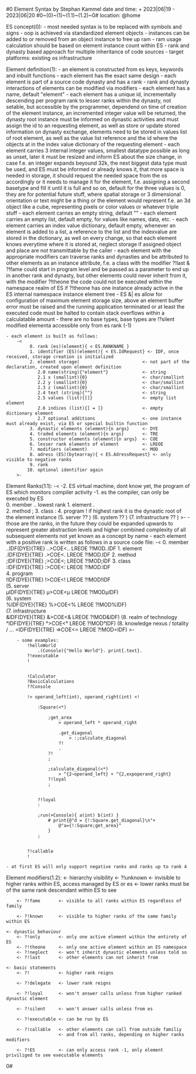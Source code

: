 #0
Element Syntax
by Stephan Kammel
date and time: 
	+ 2023|06|19 - 2023|06|20  #0~(0)~(1)~(1.1)~(1.2)~0#
location: @home

ES concept(0): 
	- most needed syntax is to be replaced with symbols and signs
	- oop is achieved via standardized element objects
	- instances can be added to or removed from an object instance to free up ram
	- ram usage calculation should be based on element instance count within ES
	- rank and dynasty based approach for multiple inheritance of code sources
	- target platforms: existing os infrastructure

Element definition(1):
	- an element is constructed from es keys, keywords and inbuilt functions
	- each element has the exact same design
	- each element is part of a source code dynasty and has a rank
	- rank and dynasty interactions of elements can be modified via modifiers
	- each element has a name, default "element"
	- each element has a unique id, incrementally descending per program rank to
		lesser ranks within the dynasty, not setable, but accessible by the programmer, dependend
		on time of creation of the element instance, an incremented integer value will be returned,
		the dynasty root instance must be informed on dynastic activities and must assign the id to an
		requesting element, as well as store or update stored information on dynasty exchange, elements
		need to be stored in values list of root element, as well as the value list reference and the
		id where the objects at in the index value dictionary of the requesting element
	- each element carries 3 internal integer values, smallest datatype possible as long as unset,
		later it must be resized and inform ES about the size change, in case f.e. an integer 
		expands beyound 32k, the next biggest data type must be used, and ES must be informed or
		already knows it, that more space is needed in storage, it should request the needed space
		from the os accordingly or it needs to manage it for the element, f.e. assigning a second
		basetype and fill it until it is full and so on, default for the three values is 0, they
		are for potential future stuff, where spatial storage or 3 dimensional orientation or text
		might be a thing or the element would represent f.e. an 3d object like a cube, representing
		pixels or color values or whatever triple stuff
	- each element carries an empty string, default ""
	- each element carries an empty list, default empty, for values like names, data, etc.
	- each element carries an index value dictionary, default empty, whenever an element is
		added to a list, a reference to the list and the indexvalue are stored in the dictionary,
		as well on every change, so that each element knows everytime where it is stored at,
		neglect storage if assigned object and place are not transmittable by the caller
	- each element with the appropriate modifiers can traverse ranks and dynasties and be attributed
		to other elements as an instance attribute, f.e. a class with the modifier ?!last & ?!fame
		could start in program level and be passed as a parameter to end up in another rank and dynasty,
		but other elements could never inherit from it, with the modifier ?!theone the code could not be
		executed within the namespace realm of ES if ?!theone has one instance already active in the ES
		internal namespace instance element tree
	- ES &| es allow for configuration of maximum element storage size, above an element buffer error
		must be raised and the running application terminated or at least the executed code must be halted
		to contain stack overflows within a calculatable amount
	- there are no base types, base types are !?silent modified elementa accessible only from es rank (-1)

	- each element is built as follows:
		-< 
			 0. rank (es)(element){ < ES.RANKNAME }
			 1. identifier (ES)(element){ < ES.IdRequest} <- IDF, once received, storage creation is initialized
			 2. element storage(						<- not part of the declaration, created upon element definition
			 	2.0 name(string){"element"}				<- string
			 	2.1 x (smallint){0}						<- char/smallint
			 	2.2 y (smallint){0}						<- char/smallint
			 	2.3 z (smallint){0}						<- char/smallint
				2.4 text (string){""}					<- string
			 	2.5 values (list){[]}					<- empty list element
			 	2.6 indices (list){[ = ]}				<- empty dictionary element
				2.7 optional additions					<- one instance must already exist, via ES or special builtin function 
			 3. dynastic elements (element){n args}		<- DYE
			 4. traded elements	(element){n args}		<- TRE
			 5. constructor elements (element){n args}	<- COE
			 6. lesser rank elements of element			<- LREOE
			 7. modifiers (element)						<- MOD
			 8. adress (ES)(bytearray){ < ES.AdressRequest} <- only visible to negative ranks
			 9. rank
			10. optional identifier again		
		>-
	
Element Ranks(1.1):	
		-<
			-2.	ES virtual machine, dont know yet, the program of ES which monitors compiler activity
			-1.	es the compiler, can only be executed by ES			
			0.	member			..	lowest rank
			1.	element			.	
			2. 	method			;
			3.	class			:
			4.	program			!	if highest rank it is the dynastic root of the element instance
			(5. server			??	)
			(6.	system			??	)
			(7.	infrastructure	??	)
		>-
	- those are the ranks, in the future they could be expanded upwards to represent greater abstraction
		levels and higher combined complexity of all subsequent elements not yet known as a concept by name
	- each element with a positive rank is written as follows in a source code file:
		-<
			0.	member			
				..IDF(DYE){TRE} ..>COE<.. LREOE ?!MOD..IDF
			1.	element			 
				.IDF(DYE){TRE}	.>COE<.	LREOE	?!MOD.IDF
			2.	method			        
				;IDF(DYE){TRE}	;>COE<;	LREOE	?!MOD;IDF
			3.	class			        
				:IDF(DYE){TRE}	:>COE<:	LREOE	?!MOD:IDF	
			4.	program			        
				!IDF(DYE){TRE}	!>COE<!	LREOE	?!MOD!IDF	
			(5.	server			        
				µIDF(DYE){TRE}	µ>COE<µ	LREOE	?!MODµIDF)		
			(6.	system			        
				%IDF(DYE){TRE}	%>COE<%	LREOE	?!MOD%IDF)	
			(7.	infrastructure 	        
				&IDF(DYE){TRE}	&>COE<&	LREOE	?!MOD&IDF)
			(8.	realm of technology
				°IDF(DYE){TRE}	°>COE<°	LREOE	?!MOD°IDF)
			(8.	knowledge nexus / totality / ... 
				=IDF(DYE){TRE}	=>COE<=	LREOE	?!MOD=IDF)
		>-
		
		- some examples:
			!helloWorld			
				.(Console){"Hello World"}. print{.text}.
			?!executable
			!
			
			
			!Calculator
			?BasicCalculations
			??Console
			
			!> operand_left(int), operand_right(int) <!
			
				:Square(<*)
				
					;get_area
						> operand_left * operand_right
					
						.get_diagonal
							> :;calculate_diagonal
						?!
						.						
					?!
					;
				
					;calculate_diagonal(<*)
						> ^{2~operand_left} + ^{2,expoperand_right}
					?!loyal				
					;
	
				
				?!loyal
				:
			
				;run(+Console){ a(int) b(int) }
					# print{@"d = {!:Square.get_diagonal}\n"+
						@"a={!:Square;get_area}"
					}
				;
			
			
			?!callable
			!
			
	- at first ES will only support negative ranks and ranks up to rank 4

Element modifiers(1.2):
	<- hierarchy visibility
		<- ?!unknown 	<- invisible to higher ranks within ES, access managed by ES or es
						<- lower ranks must be of the same rank descendant within ES to see
	
		<- ?!fame		<- visible to all ranks within ES regardless of family
	
		<- ?!known	 	<- visible to higher ranks of the same family within ES
	
	<- dynastic behaviour
		<- ?!only 		<- only one active element within the entirety of ES
		<- ?!theone 	<- only one active element within an ES namespace
		<- ?!neglect	<- won't inherit dynastic elements unless told so
		<- ?!last		<- other elements can not inherit from
	
	<- basic statements
		<- ?!	 		<- higher rank reigns
	
		<- ?!delegate	<- lower rank reigns
	
		<- ?!loyal		<- won't answer calls unless from higher ranked dynastic element

		<- ?!silent		<- won't answer calls unless from es
	
		<- ?!executable <- can be run by ES
	
		<- ?!callable	<- other elements can call from outside familiy
						<- and from all ranks, depending on higher ranks modifiers
	
		<- ?!ES			<- can only access rank -1, only element priviliged to see executable elements
0#
